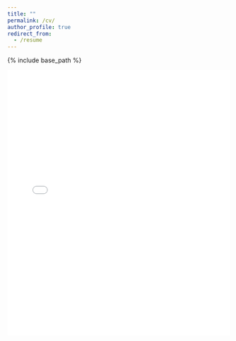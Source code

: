 ```yaml
---
title: ""
permalink: /cv/
author_profile: true
redirect_from:
  - /resume
---
```


{% include base_path %}


<embed src="files/Curriculum_Vitae.pdf" type="application/pdf" width="100%" height="600px" />
